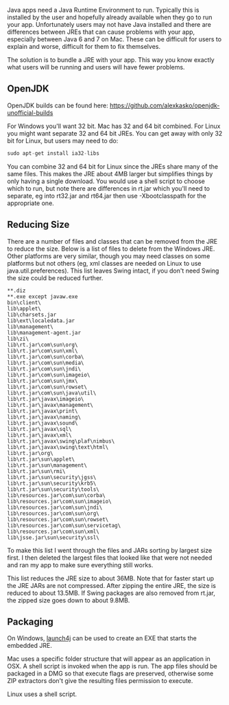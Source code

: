 Java apps need a Java Runtime Environment to run. Typically this is installed by the user and hopefully already available when they go to run your app. Unfortunately users may not have Java installed and there are differences between JREs that can cause problems with your app, especially between Java 6 and 7 on Mac. These can be difficult for users to explain and worse, difficult for them to fix themselves.

The solution is to bundle a JRE with your app. This way you know exactly what users will be running and users will have fewer problems.

## OpenJDK ##

OpenJDK builds can be found here:
https://github.com/alexkasko/openjdk-unofficial-builds

For Windows you'll want 32 bit. Mac has 32 and 64 bit combined. For Linux you might want separate 32 and 64 bit JREs. You can get away with only 32 bit for Linux, but users may need to do:

```java
sudo apt-get install ia32-libs
```

You can combine 32 and 64 bit for Linux since the JREs share many of the same files. This makes the JRE about 4MB larger but simplifies things by only having a single download. You would use a shell script to choose which to run, but note there are differences in rt.jar which you'll need to separate, eg into rt32.jar and rt64.jar then use -Xbootclasspath for the appropriate one.

## Reducing Size ##

There are a number of files and classes that can be removed from the JRE to reduce the size. Below is a list of files to delete from the Windows JRE. Other platforms are very similar, though you may need classes on some platforms but not others (eg, xml classes are needed on Linux to use java.util.preferences). This list leaves Swing intact, if you don't need Swing the size could be reduced further.

```
**.diz
**.exe except javaw.exe
bin\client\
lib\applet\
lib\charsets.jar
lib\ext\localedata.jar
lib\management\
lib\management-agent.jar
lib\zi\
lib\rt.jar\com\sun\org\
lib\rt.jar\com\sun\xml\
lib\rt.jar\com\sun\corba\
lib\rt.jar\com\sun\media\
lib\rt.jar\com\sun\jndi\
lib\rt.jar\com\sun\imageio\
lib\rt.jar\com\sun\jmx\
lib\rt.jar\com\sun\rowset\
lib\rt.jar\com\sun\java\util\
lib\rt.jar\javax\imageio\
lib\rt.jar\javax\management\
lib\rt.jar\javax\print\
lib\rt.jar\javax\naming\
lib\rt.jar\javax\sound\
lib\rt.jar\javax\sql\
lib\rt.jar\javax\xml\
lib\rt.jar\javax\swing\plaf\nimbus\
lib\rt.jar\javax\swing\text\html\
lib\rt.jar\org\
lib\rt.jar\sun\applet\
lib\rt.jar\sun\management\
lib\rt.jar\sun\rmi\
lib\rt.jar\sun\security\jgss\
lib\rt.jar\sun\security\krb5\
lib\rt.jar\sun\security\tools\
lib\resources.jar\com\sun\corba\
lib\resources.jar\com\sun\imageio\
lib\resources.jar\com\sun\jndi\
lib\resources.jar\com\sun\org\
lib\resources.jar\com\sun\rowset\
lib\resources.jar\com\sun\servicetag\
lib\resources.jar\com\sun\xml\
lib\jsse.jar\sun\security\ssl\
```

To make this list I went through the files and JARs sorting by largest size first. I then deleted the largest files that looked like that were not needed and ran my app to make sure everything still works.

This list reduces the JRE size to about 36MB. Note that for faster start up the JRE JARs are not compressed. After zipping the entire JRE, the size is reduced to about 13.5MB. If Swing packages are also removed from rt.jar, the zipped size goes down to about 9.8MB.

## Packaging ##

On Windows, [launch4j](http://launch4j.sourceforge.net/) can be used to create an EXE that starts the embedded JRE.

Mac uses a specific folder structure that will appear as an application in OSX. A shell script is invoked when the app is run. The app files should be packaged in a DMG so that execute flags are preserved, otherwise some ZIP extractors don't give the resulting files permission to execute.

Linux uses a shell script.